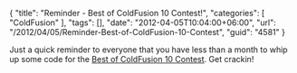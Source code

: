 {
	"title": "Reminder - Best of ColdFusion 10 Contest!",
	"categories": [
		"ColdFusion"
	],
	"tags": [],
	"date": "2012-04-05T10:04:00+06:00",
	"url": "/2012/04/05/Reminder-Best-of-ColdFusion-10-Contest",
	"guid": "4581"
}

Just a quick reminder to everyone that you have less than a month to whip up some code for the <a href="http://www.raymondcamden.com/index.cfm/2012/2/29/Best-of-Adobe-ColdFusion-10-Beta-Contest">Best of ColdFusion 10 Contest</a>. Get crackin!